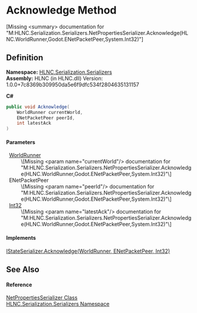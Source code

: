 # Acknowledge Method


\[Missing &lt;summary&gt; documentation for "M:HLNC.Serialization.Serializers.NetPropertiesSerializer.Acknowledge(HLNC.WorldRunner,Godot.ENetPacketPeer,System.Int32)"\]



## Definition
**Namespace:** <a href="N_HLNC_Serialization_Serializers">HLNC.Serialization.Serializers</a>  
**Assembly:** HLNC (in HLNC.dll) Version: 1.0.0+7c8369b309950da5e6f9dfc534f2804635131157

**C#**
``` C#
public void Acknowledge(
	WorldRunner currentWorld,
	ENetPacketPeer peerId,
	int latestAck
)
```



#### Parameters
<dl><dt>  <a href="T_HLNC_WorldRunner">WorldRunner</a></dt><dd>\[Missing &lt;param name="currentWorld"/&gt; documentation for "M:HLNC.Serialization.Serializers.NetPropertiesSerializer.Acknowledge(HLNC.WorldRunner,Godot.ENetPacketPeer,System.Int32)"\]</dd><dt>  ENetPacketPeer</dt><dd>\[Missing &lt;param name="peerId"/&gt; documentation for "M:HLNC.Serialization.Serializers.NetPropertiesSerializer.Acknowledge(HLNC.WorldRunner,Godot.ENetPacketPeer,System.Int32)"\]</dd><dt>  <a href="https://learn.microsoft.com/dotnet/api/system.int32" target="_blank" rel="noopener noreferrer">Int32</a></dt><dd>\[Missing &lt;param name="latestAck"/&gt; documentation for "M:HLNC.Serialization.Serializers.NetPropertiesSerializer.Acknowledge(HLNC.WorldRunner,Godot.ENetPacketPeer,System.Int32)"\]</dd></dl>

#### Implements
<a href="M_HLNC_Serialization_Serializers_IStateSerializer_Acknowledge">IStateSerializer.Acknowledge(WorldRunner, ENetPacketPeer, Int32)</a>  


## See Also


#### Reference
<a href="T_HLNC_Serialization_Serializers_NetPropertiesSerializer">NetPropertiesSerializer Class</a>  
<a href="N_HLNC_Serialization_Serializers">HLNC.Serialization.Serializers Namespace</a>  
